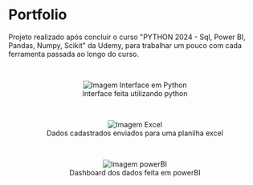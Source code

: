 # Portfolio
Projeto realizado após concluir o curso "PYTHON 2024 - Sql, Power BI, Pandas, Numpy, Scikit" da Udemy, para trabalhar um pouco com cada ferramenta passada ao longo do curso.

<br>
<div align="center">
 <figure>
  <img src="ProjetoFinal/printInterface.png" alt="Imagem Interface em Python">
  <figcaption>Interface feita utilizando python</figcaption>
 </figure>
</div>
<br>
<div align="center">
 <figure>
  <img src="ProjetoFinal/printExcel.png" alt="Imagem Excel"><br>
  <figcaption>Dados cadastrados enviados para uma planilha excel</figcaption>
 </figure>
</div>
<br>
<div align="center">
 <figure>
  <img src="ProjetoFinal/printPowerBI.png" alt="Imagem powerBI">
  <figcaption>Dashboard dos dados feita em powerBI</figcaption>
 </figure>
</div>
